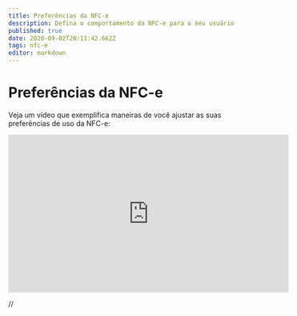 ```yaml
---
title: Preferências da NFC-e
description: Defina o comportamento da NFC-e para o seu usuário
published: true
date: 2020-09-02T20:11:42.662Z
tags: nfc-e
editor: markdown
---
```


# Preferências da NFC-e

Veja um vídeo que exemplifica maneiras de você ajustar as suas preferências de uso da NFC-e:

<div class=text-center>
  <iframe width="560" height="315" src="https://www.youtube.com/embed/TORKwnc7ric" frameborder="0" allow="accelerometer; autoplay; encrypted-media; gyroscope; picture-in-picture" allowfullscreen></iframe>
</div>

//
